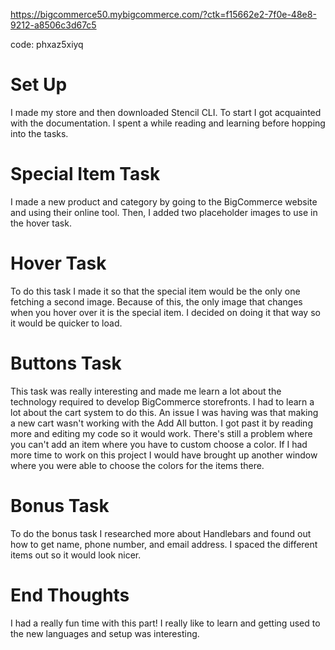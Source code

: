 https://bigcommerce50.mybigcommerce.com/?ctk=f15662e2-7f0e-48e8-9212-a8506c3d67c5

code: phxaz5xiyq

# Set Up

I made my store and then downloaded Stencil CLI. To start I got acquainted with the documentation. I spent a while reading and learning before hopping into the tasks.

# Special Item Task

I made a new product and category by going to the BigCommerce website and using their online tool. Then, I added two placeholder images to use in the hover task. 

# Hover Task

To do this task I made it so that the special item would be the only one fetching a second image. Because of this, the only image that changes when you hover over it is the special item. I decided on doing it that way so it would be quicker to load. 

# Buttons Task

This task was really interesting and made me learn a lot about the technology required to develop BigCommerce storefronts. I had to learn a lot about the cart system to do this. An issue I was having was that making a new cart wasn't working with the Add All button. I got past it by reading more and editing my code so it would work. There's still a problem where you can't add an item where you have to custom choose a color. If I had more time to work on this project I would have brought up another window where you were able to choose the colors for the items there. 

# Bonus Task

To do the bonus task I researched more about Handlebars and found out how to get name, phone number, and email address. I spaced the different items out so it would look nicer.

# End Thoughts

I had a really fun time with this part! I really like to learn and getting used to the new languages and setup was interesting. 
